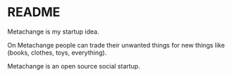# README

Metachange is my startup idea. <br>

On Metachange people can trade their unwanted things for new things like (books, clothes, toys, everything). <br>

Metachange is an open source social startup.
